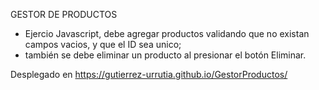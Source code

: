 GESTOR DE PRODUCTOS

- Ejercio Javascript, debe agregar productos validando que no existan campos vacios, y que el ID sea unico; 
- también se debe eliminar un producto al presionar el botón Eliminar.

Desplegado en https://gutierrez-urrutia.github.io/GestorProductos/
